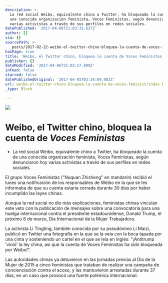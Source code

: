 ```yaml
---
description: >-
  La red social Weibo, equivalente chino a Twitter, ha bloqueado la cuenta de
  una conocida organización feminista, Voces Feministas, según denunciaron hoy
  varias activistas a través de sus perfiles en redes sociales.
datePublished: '2017-04-06T21:03:31.627Z'
author: []
via: {}
sourcePath: >-
  _posts/2017-02-22-weibo-el-twitter-chino-bloquea-la-cuenta-de-voces-feminist.md
hasPage: true
title: 'Weibo, el Twitter chino, bloquea la cuenta de Voces Feministas'
publisher: {}
dateModified: '2017-04-06T21:03:27.809Z'
inFeed: false
starred: false
datePublishedOriginal: '2017-04-05T03:34:09.082Z'
url: weibo-el-twitter-chino-bloquea-la-cuenta-de-voces-feminist/index.html
_type: Blurb

---
```

![](https://the-grid-user-content.s3-us-west-2.amazonaws.com/647069bd-ee60-4665-91c7-6662b5527302.jpg)

# Weibo, el Twitter chino, bloquea la cuenta de _Voces Feministas_

* La red social Weibo, equivalente chino a Twitter, ha bloqueado la cuenta de una conocida organización feminista, Voces Feministas, según denunciaron hoy varias activistas a través de sus perfiles en redes sociales.

El grupo Voces Feministas ("Nuquan Zhisheng" en mandarín) recibió el lunes una notificación de los responsables de Weibo en la que se les informaba de que su cuenta estaría cerrada durante 30 días por haber incumplido las leyes chinas.

Aunque la red social no dio más explicaciones, feministas chinas vinculan este veto con la publicación de mensajes sobre una convocatoria para una huelga internacional contra el presidente estadounidense, Donald Trump, el próximo 8 de marzo, Día Internacional de la Mujer Trabajadora.

La activista Li Tingting, también conocida por su pseudónimo Li Maizi, publicó en Twitter una fotografía en la que se la veía con la boca tapada por una cinta y sosteniendo un cartel en el que se leía en inglés: "¡Antitrump 'violó' la ley china, así que la cuenta de Voces Feministas ha sido bloqueada por Weibo!".

Las autoridades chinas ya detuvieron en las jornadas previas al Día de la Mujer de 2015 a cinco feministas que trataban de realizar una campaña de concienciación contra el acoso, y las mantuvieron arrestadas durante 37 días, en un caso que provocó una fuerte polémica internacional.
